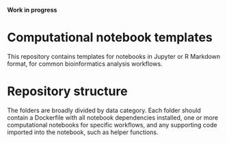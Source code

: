 **Work in progress**

# Computational notebook templates
This repository contains templates for notebooks in Jupyter or R Markdown format, for common bioinformatics analysis workflows.

# Repository structure
The folders are broadly divided by data category. Each folder should contain a Dockerfile with all notebook dependencies installed, one or more computational notebooks for specific workflows, and any supporting code imported into the notebook, such as helper functions.
